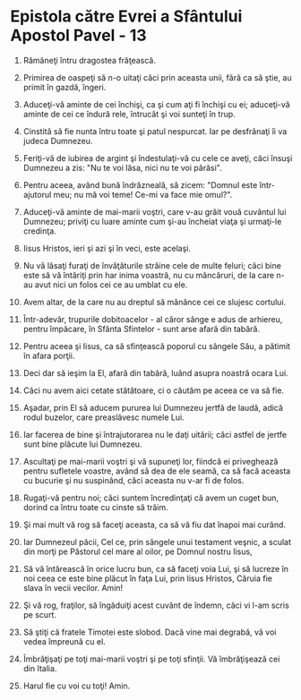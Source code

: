 # Epistola c&#259;tre Evrei a Sf&#226;ntului Apostol Pavel - 13

1. Rămâneţi întru dragostea frăţească. 

2. Primirea de oaspeţi să n-o uitaţi căci prin aceasta unii, fără ca să ştie, au primit în gazdă, îngeri. 

3. Aduceţi-vă aminte de cei închişi, ca şi cum aţi fi închişi cu ei; aduceţi-vă aminte de cei ce îndură rele, întrucât şi voi sunteţi în trup. 

4. Cinstită să fie nunta întru toate şi patul nespurcat. Iar pe desfrânaţi îi va judeca Dumnezeu. 

5. Feriţi-vă de iubirea de argint şi îndestulaţi-vă cu cele ce aveţi, căci însuşi Dumnezeu a zis: "Nu te voi lăsa, nici nu te voi părăsi". 

6. Pentru aceea, având bună îndrăzneală, să zicem: "Domnul este într-ajutorul meu; nu mă voi teme! Ce-mi va face mie omul?". 

7. Aduceţi-vă aminte de mai-marii voştri, care v-au grăit vouă cuvântul lui Dumnezeu; priviţi cu luare aminte cum şi-au încheiat viaţa şi urmaţi-le credinţa. 

8. Iisus Hristos, ieri şi azi şi în veci, este acelaşi. 

9. Nu vă lăsaţi furaţi de învăţăturile străine cele de multe feluri; căci bine este să vă întăriţi prin har inima voastră, nu cu mâncăruri, de la care n-au avut nici un folos cei ce au umblat cu ele. 

10. Avem altar, de la care nu au dreptul să mănânce cei ce slujesc cortului. 

11. Într-adevăr, trupurile dobitoacelor - al căror sânge e adus de arhiereu, pentru împăcare, în Sfânta Sfintelor - sunt arse afară din tabără. 

12. Pentru aceea şi Iisus, ca să sfinţească poporul cu sângele Său, a pătimit în afara porţii. 

13. Deci dar să ieşim la El, afară din tabără, luând asupra noastră ocara Lui. 

14. Căci nu avem aici cetate stătătoare, ci o căutăm pe aceea ce va să fie. 

15. Aşadar, prin El să aducem pururea lui Dumnezeu jertfă de laudă, adică rodul buzelor, care preaslăvesc numele Lui. 

16. Iar facerea de bine şi întrajutorarea nu le daţi uitării; căci astfel de jertfe sunt bine plăcute lui Dumnezeu. 

17. Ascultaţi pe mai-marii voştri şi vă supuneţi lor, fiindcă ei priveghează pentru sufletele voastre, având să dea de ele seamă, ca să facă aceasta cu bucurie şi nu suspinând, căci aceasta nu v-ar fi de folos. 

18. Rugaţi-vă pentru noi; căci suntem încredinţaţi că avem un cuget bun, dorind ca întru toate cu cinste să trăim. 

19. Şi mai mult vă rog să faceţi aceasta, ca să vă fiu dat înapoi mai curând. 

20. Iar Dumnezeul păcii, Cel ce, prin sângele unui testament veşnic, a sculat din morţi pe Păstorul cel mare al oilor, pe Domnul nostru Iisus, 

21. Să vă întărească în orice lucru bun, ca să faceţi voia Lui, şi să lucreze în noi ceea ce este bine plăcut în faţa Lui, prin Iisus Hristos, Căruia fie slava în vecii vecilor. Amin! 

22. Şi vă rog, fraţilor, să îngăduiţi acest cuvânt de îndemn, căci vi l-am scris pe scurt. 

23. Să ştiţi că fratele Timotei este slobod. Dacă vine mai degrabă, vă voi vedea împreună cu el. 

24. Îmbrăţişaţi pe toţi mai-marii voştri şi pe toţi sfinţii. Vă îmbrăţişează cei din Italia. 

25. Harul fie cu voi cu toţi! Amin. 

